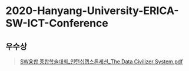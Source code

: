 # 2020-Hanyang-University-ERICA-SW-ICT-Conference

## 우수상

> [SW융합 종합학술대회_인턴십캡스톤세션_The Data Civilizer System.pdf](https://github.com/yerim98/2020-Hanyang-University-ERICA-SW-ICT-Conference/files/5796020/SW._._The.Data.Civilizer.System.pdf)
